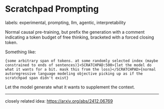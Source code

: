 # Scratchpad Prompting

labels: experimental, prompting, llm, agentic, interpretability

Normal causal pre-training, but prefix the generation with a comment indicating a token budget of free thinking, bracketed with a forced closing token.

Something like:

```
{some arbitrary span of tokens. at some randomly selected index (maybe constrained to ends of sentences)}<SCRATCHPAD:500>{let the model do what it wants for a bit. mask this from the loss}</SCRATCHPAD>{normal autoregressive language modeling objective picking up as if the scratchpad span didn't exist}
```

Let the model generate what it wants to supplement the context.

---

closely related idea: https://arxiv.org/abs/2412.06769
